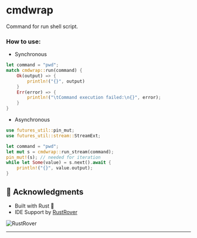 # cmdwrap

Command for run shell script.

### How to use:

- Synchronous

```rust
let command = "pwd";
match cmdwrap::run(command) {
    Ok(output) => {
        println!("{}", output)
    }
    Err(error) => {
        println!("\tCommand execution failed:\n{}", error);
    }
}
```

- Asynchronous

```rust
use futures_util::pin_mut;
use futures_util::stream::StreamExt;

let command = "pwd";
let mut s = cmdwrap::run_stream(command);
pin_mut!(s); // needed for iteration
while let Some(value) = s.next().await {
    println!("{}", value.output);
}
```

## 🙏 Acknowledgments

- Built with Rust 🦀
- IDE Support by [RustRover](https://www.jetbrains.com/rust/)

![RustRover](https://resources.jetbrains.com/help/img/idea/2024.3/RustRover_icon.svg)

---

